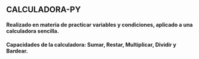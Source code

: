 ## CALCULADORA-PY
#### Realizado en materia de practicar variables y condiciones, aplicado a una calculadora sencilla.
#### Capacidades de la calculadora: Sumar, Restar, Multiplicar, Dividir y Bardear.
